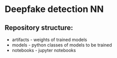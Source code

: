 # Deepfake detection NN

## Repository structure:
* artifacts - weights of trained models
* models - python classes of models to be trained
* notebooks - jupyter notebooks

